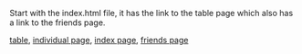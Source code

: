 Start with the index.html file, it has the link to the table page which also has a link to the friends page.

[table](https://github.com/APAROCECILIA/CQ-exercise1/assets/107750360/f255803b-5833-4250-8ca4-4a6e28ef5737),
[individual page](https://github.com/APAROCECILIA/CQ-exercise1/assets/107750360/9e745ffd-b5de-4996-944a-28b32491bb66),
[index page](https://github.com/APAROCECILIA/CQ-exercise1/assets/107750360/bd71b2d7-35b3-4b2f-bd8e-80e75471f77d),
[friends page](https://github.com/APAROCECILIA/CQ-exercise1/assets/107750360/d487450c-ff85-4cec-a059-778d0c6c85f0)

